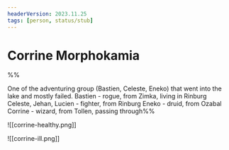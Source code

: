 ```yaml
---
headerVersion: 2023.11.25
tags: [person, status/stub]
---
```

# Corrine Morphokamia

%% 

One of the adventuring group (Bastien, Celeste, Eneko) that went into the lake and mostly failed. 
Bastien - rogue, from Zimka, living in Rinburg
Celeste, Jehan, Lucien - fighter, from Rinburg
Eneko - druid, from Ozabal
Corrine - wizard, from Tollen, passing through%%

![[corrine-healthy.png]]

![[corrine-ill.png]]